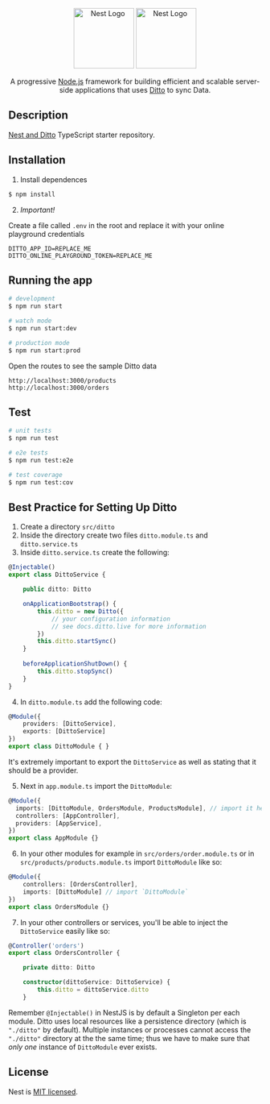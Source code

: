 <p align="center">
  <a href="http://nestjs.com/" target="blank"><img src="https://nestjs.com/img/logo-small.svg" 
  width="120" alt="Nest Logo" /></a>
  <a href="http://nestjs.com/" target="blank"><img src="https://www.ditto.live/_next/image?url=%2F_next%2Fstatic%2Fmedia%2Fblue.d20274dd.svg&w=640&q=75" width="120" alt="Nest Logo" /></a>
</p>

[circleci-image]: https://img.shields.io/circleci/build/github/nestjs/nest/master?token=abc123def456
[circleci-url]: https://circleci.com/gh/nestjs/nest
  
  <p align="center">A progressive <a href="http://nodejs.org" target="_blank">Node.js</a> framework for building efficient and scalable server-side applications that uses <a href="www.ditto.live">Ditto</a> to sync Data.</p>
    

## Description

[Nest and Ditto](https://github.com/getditto/nest-js-example) TypeScript starter repository.

## Installation

1. Install dependences

```bash
$ npm install
```

2. _Important!_

Create a file called `.env` in the root and replace it with your online playground credentials 

```
DITTO_APP_ID=REPLACE_ME
DITTO_ONLINE_PLAYGROUND_TOKEN=REPLACE_ME
```


## Running the app

```bash
# development
$ npm run start

# watch mode
$ npm run start:dev

# production mode
$ npm run start:prod
```

Open the routes to see the sample Ditto data

```
http://localhost:3000/products
http://localhost:3000/orders
```

## Test

```bash
# unit tests
$ npm run test

# e2e tests
$ npm run test:e2e

# test coverage
$ npm run test:cov
```

## Best Practice for Setting Up Ditto

1. Create a directory `src/ditto`
2. Inside the directory create two files `ditto.module.ts` and `ditto.service.ts`
3. Inside `ditto.service.ts` create the following:

```ts
@Injectable()
export class DittoService {

    public ditto: Ditto

    onApplicationBootstrap() {
        this.ditto = new Ditto({
            // your configuration information
            // see docs.ditto.live for more information
        })
        this.ditto.startSync()
    }
    
    beforeApplicationShutDown() {
        this.ditto.stopSync()
    }
}
```

4. In `ditto.module.ts` add the following code:

```ts
@Module({ 
    providers: [DittoService],
    exports: [DittoService]
})
export class DittoModule { }
```

It's extremely important to export the `DittoService` as well as stating that it should be a provider.

5. Next in `app.module.ts` import the `DittoModule`:

```ts
@Module({
  imports: [DittoModule, OrdersModule, ProductsModule], // import it here
  controllers: [AppController],
  providers: [AppService],
})
export class AppModule {}
```

6. In your other modules for example in `src/orders/order.module.ts` or in `src/products/products.module.ts` import `DittoModule` like so:

```ts
@Module({
    controllers: [OrdersController],
    imports: [DittoModule] // import `DittoModule`
})
export class OrdersModule {}
```

7. In your other controllers or services, you'll be able to inject the `DittoService` easily like so:

```ts
@Controller('orders')
export class OrdersController {

    private ditto: Ditto

    constructor(dittoService: DittoService) {
        this.ditto = dittoService.ditto
    }

```

Remember `@Injectable()` in NestJS is by default a Singleton per each module. Ditto uses local resources like a persistence directory (which is `"./ditto"` by default). Multiple instances or processes cannot access the `"./ditto"` directory at the the same time; thus we have to make sure that _only one_ instance of `DittoModule` ever exists.

## License

  Nest is [MIT licensed](https://github.com/nestjs/nest/blob/master/LICENSE).
